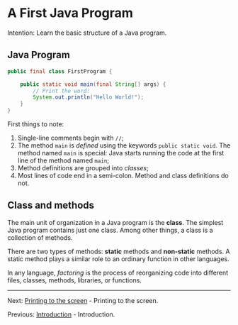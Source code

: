 # A First Java Program

Intention: Learn the basic structure of a Java program.

## Java Program

```java
public final class FirstProgram {

    public static void main(final String[] args) {
        // Print the word:
        System.out.println("Hello World!");
    }
}
```

First things to note:

1. Single-line comments begin with `//`;
2. The method `main` is <i>defined</i> using the keywords `public static void`. The method named `main` is special: 
   Java starts running the code at the first line of the method named `main`;
3. Method definitions are grouped into <i>classes</i>;
5. Most lines of code end in a semi-colon. Method and class definitions do not.

## Class and methods

The main unit of organization in a Java program is the <b>class</b>. The simplest Java program contains just one class. 
Among other things, a class is a collection of methods.

There are two types of methods: <b>static</b> methods and <b>non-static</b> methods. 
A static method plays a similar role to an ordinary function in other languages.

In any language, <i>factoring</i> is the process of reorganizing code into different files, classes, methods, libraries, 
or functions.

<hr>

Next: [Printing to the screen](chapter_3.md "Printing to the screen") - Printing to the screen.

Previous: [Introduction](chapter_1.md "Introduction") - Introduction.